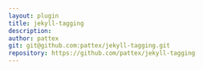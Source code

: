 ```yaml
---
layout: plugin
title: jekyll-tagging
description: 
author: pattex
git: git@github.com:pattex/jekyll-tagging.git
repository: https://github.com/pattex/jekyll-tagging
---
```

